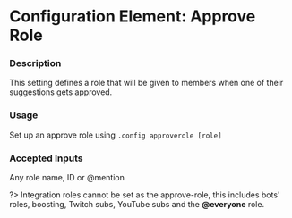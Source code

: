 # Configuration Element: Approve Role

### Description
This setting defines a role that will be given to members when one of their suggestions gets approved.

### Usage
Set up an approve role using `.config approverole [role]`

### Accepted Inputs
Any role name, ID or @mention

?> Integration roles cannot be set as the approve-role, this includes bots' roles, boosting, Twitch subs, YouTube subs and the **@everyone** role.
